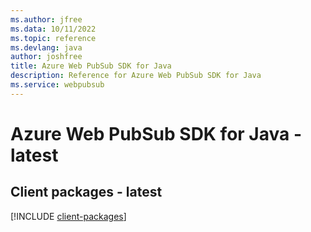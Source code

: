 ```yaml
---
ms.author: jfree
ms.data: 10/11/2022
ms.topic: reference
ms.devlang: java
author: joshfree
title: Azure Web PubSub SDK for Java
description: Reference for Azure Web PubSub SDK for Java
ms.service: webpubsub
---
```

# Azure Web PubSub SDK for Java - latest

## Client packages - latest
[!INCLUDE [client-packages](web-pubsub-client-index.md)]